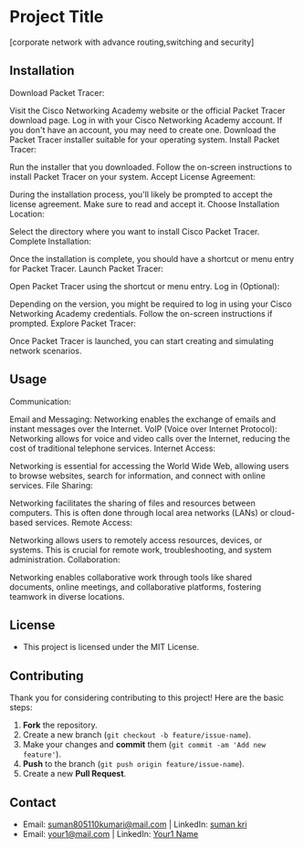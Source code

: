 # Project Title

[corporate network with advance routing,switching and security]

## Installation

Download Packet Tracer:

Visit the Cisco Networking Academy website or the official Packet Tracer download page.
Log in with your Cisco Networking Academy account. If you don't have an account, you may need to create one.
Download the Packet Tracer installer suitable for your operating system.
Install Packet Tracer:

Run the installer that you downloaded.
Follow the on-screen instructions to install Packet Tracer on your system.
Accept License Agreement:

During the installation process, you'll likely be prompted to accept the license agreement. Make sure to read and accept it.
Choose Installation Location:

Select the directory where you want to install Cisco Packet Tracer.
Complete Installation:

Once the installation is complete, you should have a shortcut or menu entry for Packet Tracer.
Launch Packet Tracer:

Open Packet Tracer using the shortcut or menu entry.
Log in (Optional):

Depending on the version, you might be required to log in using your Cisco Networking Academy credentials. Follow the on-screen instructions if prompted.
Explore Packet Tracer:

Once Packet Tracer is launched, you can start creating and simulating network scenarios.
## Usage
Communication:

Email and Messaging: Networking enables the exchange of emails and instant messages over the Internet.
VoIP (Voice over Internet Protocol): Networking allows for voice and video calls over the Internet, reducing the cost of traditional telephone services.
Internet Access:

Networking is essential for accessing the World Wide Web, allowing users to browse websites, search for information, and connect with online services.
File Sharing:

Networking facilitates the sharing of files and resources between computers. This is often done through local area networks (LANs) or cloud-based services.
Remote Access:

Networking allows users to remotely access resources, devices, or systems. This is crucial for remote work, troubleshooting, and system administration.
Collaboration:

Networking enables collaborative work through tools like shared documents, online meetings, and collaborative platforms, fostering teamwork in diverse locations.

## License
- This project is licensed under the MIT License. 

## Contributing
Thank you for considering contributing to this project! Here are the basic steps:
1. **Fork** the repository.
2. Create a new branch (`git checkout -b feature/issue-name`).
3. Make your changes and **commit** them (`git commit -am 'Add new feature'`).
4. **Push** to the branch (`git push origin feature/issue-name`).
5. Create a new **Pull Request**.

## Contact
- Email: [suman805110kumari@mail.com](mailto:your@mail.com) | LinkedIn: [suman kri](https://www.linkedin.com/in/your-address/)
- Email: [your1@mail.com](mailto:your1@mail.com) | LinkedIn: [Your1 Name](https://www.linkedin.com/in/your-address2/)
